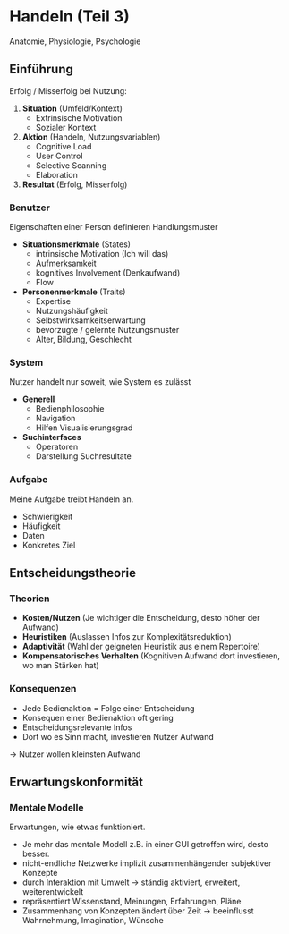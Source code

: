 # Handeln (Teil 3)

Anatomie, Physiologie, Psychologie

## Einführung

Erfolg / Misserfolg bei Nutzung:

1. **Situation** (Umfeld/Kontext)
	* Extrinsische Motivation
	* Sozialer Kontext
2. **Aktion** (Handeln, Nutzungsvariablen)
	* Cognitive Load
	* User Control
	* Selective Scanning
	* Elaboration
3. **Resultat** (Erfolg, Misserfolg)

### Benutzer
Eigenschaften einer Person definieren Handlungsmuster

* **Situationsmerkmale** (States)
	* intrinsische Motivation (Ich will das)
	* Aufmerksamkeit
	* kognitives Involvement (Denkaufwand)
	* Flow
* **Personenmerkmale** (Traits)
	* Expertise
	* Nutzungshäufigkeit
	* Selbstwirksamkeitserwartung
	* bevorzugte / gelernte Nutzungsmuster
	* Alter, Bildung, Geschlecht

### System
Nutzer handelt nur soweit, wie System es zulässt

* **Generell**
	* Bedienphilosophie
	* Navigation
	* Hilfen Visualisierungsgrad
* **Suchinterfaces**
	* Operatoren
	* Darstellung Suchresultate

### Aufgabe
Meine Aufgabe treibt Handeln an.

* Schwierigkeit
* Häufigkeit
* Daten
* Konkretes Ziel

## Entscheidungstheorie

### Theorien
* **Kosten/Nutzen** (Je wichtiger die Entscheidung, desto höher der Aufwand)
* **Heuristiken** (Auslassen Infos zur Komplexitätsreduktion)
* **Adaptivität** (Wahl der geigneten Heuristik aus einem Repertoire)
* **Kompensatorisches Verhalten** (Kognitiven Aufwand dort investieren, wo man Stärken hat)

### Konsequenzen

* Jede Bedienaktion = Folge einer Entscheidung
* Konsequen einer Bedienaktion oft gering
* Entscheidungsrelevante Infos
* Dort wo es Sinn macht, investieren Nutzer Aufwand

$\to$ Nutzer wollen kleinsten Aufwand

## Erwartungskonformität

### Mentale Modelle

Erwartungen, wie etwas funktioniert.

* Je mehr das mentale Modell z.B. in einer GUI getroffen wird, desto besser.
* nicht-endliche Netzwerke implizit zusammenhängender subjektiver Konzepte
* durch Interaktion mit Umwelt $\to$ ständig aktiviert, erweitert, weiterentwickelt
* repräsentiert Wissenstand, Meinungen, Erfahrungen, Pläne
* Zusammenhang von Konzepten ändert über Zeit $\to$ beeinflusst Wahrnehmung, Imagination, Wünsche